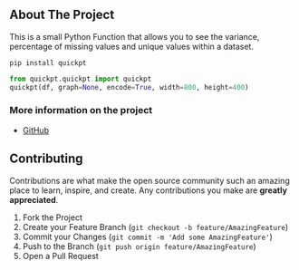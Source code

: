 
<!-- ABOUT THE PROJECT -->
## About The Project
This is a small Python Function that allows you to see the variance, percentage of missing values and unique values within a dataset.

`pip install quickpt`
```python
from quickpt.quickpt import quickpt
quickpt(df, graph=None, encode=True, width=800, height=400)
```
### More information on the project
* [GitHub](https://github.com/YoussefSultan/quickpt)
<!-- CONTRIBUTING -->
## Contributing

Contributions are what make the open source community such an amazing place to learn, inspire, and create. Any contributions you make are **greatly appreciated**.

1. Fork the Project
2. Create your Feature Branch (`git checkout -b feature/AmazingFeature`)
3. Commit your Changes (`git commit -m 'Add some AmazingFeature'`)
4. Push to the Branch (`git push origin feature/AmazingFeature`)
5. Open a Pull Request

